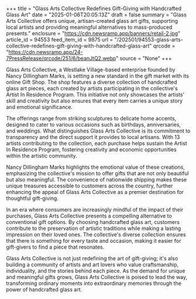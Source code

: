 +++
title = "Glass Arts Collective Redefines Gift-Giving with Handcrafted Glass Art"
date = "2025-01-06T20:05:13Z"
draft = false
summary = "Glass Arts Collective offers unique, artisan-created glass art gifts, supporting local artists and providing meaningful alternatives to mass-produced presents."
enclosure = "https://cdn.newsramp.app/banners/retail-2.jpg"
article_id = 94553
feed_item_id = 9875
url = "/202501/94553-glass-arts-collective-redefines-gift-giving-with-handcrafted-glass-art"
qrcode = "https://cdn.newsramp.app/24-7PressRelease/qrcode/251/6/beanJtQ2.webp"
source = "None"
+++

<p>Glass Arts Collective, a Westlake Village-based enterprise founded by Nancy Dillingham Marks, is setting a new standard in the gift market with its online Gift Shop. The shop features a diverse collection of handcrafted glass art pieces, each created by artists participating in the collective's Artist In Residence Program. This initiative not only showcases the artists' skill and creativity but also ensures that every item carries a unique story and emotional significance.</p><p>The offerings range from striking sculptures to delicate home accents, designed to cater to various occasions such as birthdays, anniversaries, and weddings. What distinguishes Glass Arts Collective is its commitment to transparency and the direct support it provides to local artisans. With 13 artists contributing to the collection, each purchase helps sustain the Artist In Residence Program, fostering creativity and economic opportunities within the artistic community.</p><p>Nancy Dillingham Marks highlights the emotional value of these creations, emphasizing the collective's mission to offer gifts that are not only beautiful but also meaningful. The convenience of nationwide shipping makes these unique treasures accessible to customers across the country, further enhancing the appeal of Glass Arts Collective as a premier destination for thoughtful gift-giving.</p><p>In an era where consumers are increasingly mindful of the impact of their purchases, Glass Arts Collective presents a compelling alternative to conventional gift options. By choosing handcrafted glass art, customers contribute to the preservation of artistic traditions while making a lasting impression on their loved ones. The collective's diverse collection ensures that there is something for every taste and occasion, making it easier for gift-givers to find a piece that resonates.</p><p>Glass Arts Collective is not just redefining the art of gift-giving; it's also building a community of artists and art lovers who value craftsmanship, individuality, and the stories behind each piece. As the demand for unique and meaningful gifts grows, Glass Arts Collective is poised to lead the way, transforming ordinary moments into extraordinary memories through the power of handcrafted glass art.</p>